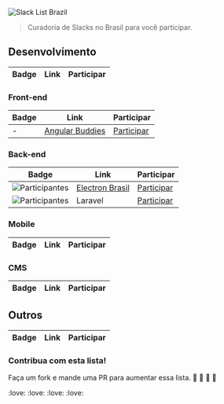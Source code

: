 ![Slack List Brazil](res/logo.jpg)

> Curadoria de Slacks no Brasil para você participar.<br>

## Desenvolvimento
Badge | Link | Participar
----- | ---- | ----

### Front-end

Badge | Link | Participar
----- | ---- | ----
- | [Angular Buddies](http://angularbuddies.com/) | [Participar](https://pocket1.typeform.com/to/agYVyz)

### Back-end

Badge | Link | Participar
----- | ---- | ----
![Participantes](https://electronbrasil.herokuapp.com/badge.svg) | [Electron Brasil](http://electronbrasil.github.io/) | [Participar](https://electronbrasil.herokuapp.com/)|
![Participantes](http://slack.laravel.com.br/badge.svg) | Laravel | [Participar](http://slack.laravel.com.br/)

### Mobile

Badge | Link | Participar
----- | ---- | ----

### CMS 
Badge | Link | Participar
----- | ---- | ----

## Outros

Badge | Link | Participar
----- | ---- | ----

### Contribua com esta lista!

Faça um fork e mande uma PR para aumentar essa lista.
:beers: :beers: :beers: :beers:

:love: :love: :love: :love:
